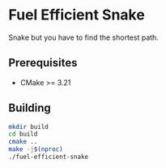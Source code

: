 # Fuel Efficient Snake

Snake but you have to find the shortest path.

## Prerequisites

- CMake >= 3.21

## Building

```sh
mkdir build
cd build
cmake ..
make -j$(nproc)
./fuel-efficient-snake
```